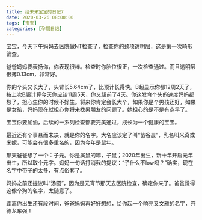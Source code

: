 ```yaml
---
title: 给未来宝宝的日记7
date: 2020-03-26 08:00:00
tags: [宝宝]
categories: [孕期日记]
---
```


宝宝，今天下午妈妈去医院做NT检查了，检查你的颈项透明层，这是第一次畸形筛查。

<!--more-->

爸爸妈妈要表扬你，你表现很棒。检查时你胎位很正，一次检查通过。而且透明层很薄0.13cm，非常好。

你的个头又长大了，头臂长5.64cm了，比预计长得快。B超显示你都12周2天了，按上次B超计算今天你应该11周5天，你又超前了4天。你这发育个头的速度妈妈都愁了，担心生你的时候不好生。将来你肯定会长大个，如果你是个男孩还好，如果是女孩，妈妈现在就担心你将来找男朋友的问题了。她担心的是不是有点早了。

宝宝你要加油，后续的一系列检查都要完美通过，成长为一个健康的宝宝。

最近还有个事悬而未决，就是你的名字。大名应该定了叫“苗谷晨”，乳名叫米奇或米妮，可能会有很多重名的，因为今年是鼠年。

那天爸爸想了一个：子元。你是属鼠的嘛，子鼠；2020年出生，新十年开启元年出生，所以取个元字。妈妈一句话打消我的提议：“子什么不low吗？”确实，现在名字中带子的太多，有点俗套了。

妈妈之前还提议叫“汤圆”，因为是元宵节那天去医院检查，确定你来了。爸爸觉得这像个狗的名字，太随意了。

距离你出生还有段时间，爸爸妈妈再好好想想，给你起一个响亮又文雅的名字，齐德龙东强！